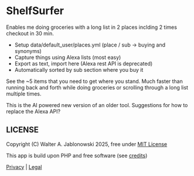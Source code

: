 # ShelfSurfer

Enables me doing groceries with a long list in 2 places inclding 2 times checkout in 30 min.

- Setup data/default_user/places.yml (place / sub -> buying and synonyms)
- Capture things using Alexa lists (most easy)
- Export as text, import here (Alexa rest API is deprecated)
- Automatically sorted by sub section where you buy it

See the ~5 items that you need to get where you stand. Much faster than running back and forth while doing groceries or scrolling through a long list multiple times.

This is the AI powered new version of an older tool. Suggestions for how to replace the Alexa API?


LICENSE
----------------------------------------------------------

Copyright (C) Walter A. Jablonowski 2025, free under [MIT License](LICENSE)

This app is build upon PHP and free software (see [credits](credits.md))

[Privacy](https://walter-a-jablonowski.github.io/privacy.html) | [Legal](https://walter-a-jablonowski.github.io/imprint.html)

